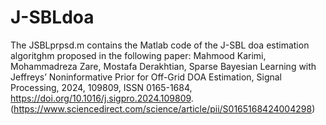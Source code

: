 # J-SBLdoa
The JSBLprpsd.m contains the Matlab code of the J-SBL doa estimation algoritghm proposed in the following paper:
Mahmood Karimi, Mohammadreza Zare, Mostafa Derakhtian,
Sparse Bayesian Learning with Jeffreys’ Noninformative Prior for Off-Grid DOA Estimation,
Signal Processing,
2024,
109809,
ISSN 0165-1684,
https://doi.org/10.1016/j.sigpro.2024.109809.
(https://www.sciencedirect.com/science/article/pii/S0165168424004298)
